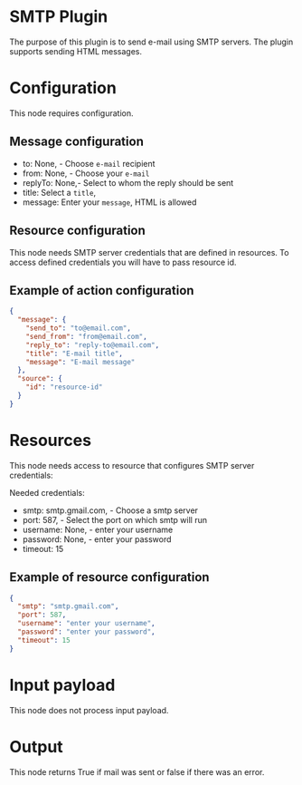 # SMTP Plugin

The purpose of this plugin is to send e-mail using SMTP servers. The plugin supports sending HTML messages.

# Configuration

This node requires configuration.

## Message configuration

* to: None, - Choose `e-mail` recipient
* from: None, - Choose your `e-mail`
* replyTo: None,- Select to whom the reply should be sent
* title: Select a `title`,
* message: Enter your `message`, HTML is allowed

## Resource configuration

This node needs SMTP server credentials that are defined in resources. To access defined credentials you will have to
pass resource id.

## Example of action configuration

```json
{
  "message": {
    "send_to": "to@email.com",
    "send_from": "from@email.com",
    "reply_to": "reply-to@email.com",
    "title": "E-mail title",
    "message": "E-mail message"
  },
  "source": {
    "id": "resource-id"
  }
}
```

# Resources

This node needs access to resource that configures SMTP server credentials:

Needed credentials:

* smtp: smtp.gmail.com, - Choose a smtp server
* port: 587, - Select the port on which smtp will run
* username: None, - enter your username
* password: None, - enter your password
* timeout: 15

## Example of resource configuration

```json
{
  "smtp": "smtp.gmail.com", 
  "port": 587, 
  "username": "enter your username",
  "password": "enter your password",
  "timeout": 15
}
```

# Input payload

This node does not process input payload.

# Output

This node returns True if mail was sent or false if there was an error.
